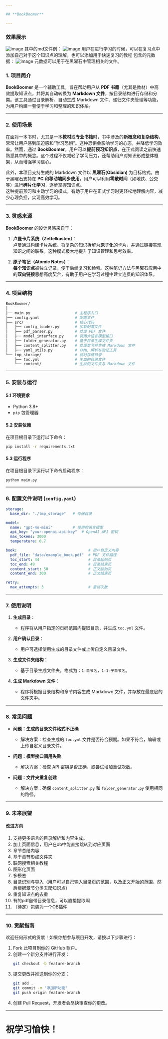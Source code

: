 ```yaml
---

## **BookBoomer**

---
```


### 效果展示
![image](https://github.com/user-attachments/assets/f766386d-4c45-46e6-9335-6444ed709c7f)
其中的md文件例：
![image](https://github.com/user-attachments/assets/8d43ee9e-8af5-4708-9aa1-5972c6eba5b3)
用户在进行学习的时候，可以在复习点中添加自己对于这个知识点的理解，也可以添加用于快速复习的教程
包含的元数据：
![image](https://github.com/user-attachments/assets/cd83964f-aeb2-48aa-851b-3e0399d09579)
元数据可以用于在黑曜石中管理相关的文件。

### 1. 项目简介

**BookBoomer** 是一个辅助工具，旨在帮助用户从 **PDF 书籍**（尤其是教材）中高效提取知识点，并将其自动转换为 **Markdown 文件**，按目录结构进行存储和分类。该工具通过目录解析、自动生成 Markdown 文件、递归文件夹管理等功能，为用户构建一套便于学习和整理的知识体系。

---

### 2. 使用场景

在面对一本书时，尤其是一本**教材**或**专业书籍**时，书中涉及的**新概念和复杂结构**，常常让用户感到压迫感和“学习恐惧”。这种恐惧会影响学习的心态，并降低学习效率。然而，通过 **BookBoomer**，用户可以**提前预习知识点**，在正式阅读之前快速熟悉其中的概念。这个过程不仅减轻了学习压力，还帮助用户对知识形成整体框架，从而增强学习信心。

此外，本项目支持生成的 Markdown 文件以 **黑曜石(Obsidian)** 为目标格式。由于黑曜石支持在 **PC 和移动端同步使用**，用户可以利用**零散时间**（如地铁、公交等）进行**碎片化学习**，逐步掌握知识点。  
这种提前预习和主动学习的模式，有助于用户在正式学习时更轻松地理解内容，减少心理负担，实现高效学习。

---

### 3. 灵感来源

**BookBoomer** 的设计灵感来自于：

1. **卢曼卡片系统（Zettelkasten）**：  
   卢曼通过构建卡片系统，将复杂的知识拆解为**原子化**的卡片，并通过链接实现知识之间的联系。这种模式极大地提升了知识管理和思考效率。

2. **原子笔记（Atomic Notes）**：  
   **每个知识点**被独立记录，便于后续复习和检索。这种笔记方法与黑曜石应用中的**双向链接**思想高度契合，有助于用户在学习过程中建立连贯的知识体系。

---

### 4. 项目结构

```bash
BookBoomer/
│
├── main.py                    # 主程序入口
├── config.yaml                # 配置文件
├── src/                       # 核心代码
│   ├── config_loader.py       # 加载配置文件
│   ├── pdf_parser.py          # 处理 PDF 文件
│   ├── model_interface.py     # 调用大语言模型接口
│   ├── folder_generator.py    # 基于目录生成文件夹
│   ├── content_splitter.py    # 处理章节并生成 Markdown 文件
│   ├── yaml_utils.py          # YAML 解析与验证工具
└── tmp_storage/               # 临时存储目录
    ├── toc.yml                # 生成的目录文件
    └── content/               # 生成的文件夹与 Markdown 文件
```

---

### 5. 安装与运行

#### 5.1 环境要求

- Python 3.8+
- `pip` 包管理器

#### 5.2 安装依赖

在项目根目录下运行以下命令：

```bash
pip install -r requirements.txt
```

#### 5.3 运行程序

在项目根目录下运行以下命令启动程序：

```bash
python main.py
```

---

### 6. 配置文件说明 (`config.yaml`)

```yaml
storage:
  base_dir: "./tmp_storage"   # 存储目录

model:
  name: "gpt-4o-mini"         # 使用的语言模型
  api_key: "your-openai-api-key"  # OpenAI API 密钥
  max_tokens: 3000
  temperature: 0.7

book:                                # 用户自定义内容
  pdf_file: "data/example_book.pdf"  # PDF 文件路径
  toc_start: 44                      # 目录起始页
  toc_end: 49                        # 目录结束页
  content_start: 50                  # 正文起始页
  content_end: 300                   # 正文结束页

retry:
  max_attempts: 3                    # 重试次数
```

---

### 7. 使用说明

1. **生成目录**：
   - 程序将从用户指定的页码范围内提取目录，并生成 `toc.yml` 文件。

2. **用户确认目录**：
   - 用户可选择使用生成的目录文件或上传自定义目录文件。

3. **生成文件夹结构**：
   - 基于目录生成文件夹，格式为：`1-章节名`，`1-1-子章节名`。

4. **生成 Markdown 文件**：
   - 程序将根据目录结构和章节内容生成 Markdown 文件，并存放在最底层的文件夹中。

---

### 8. 常见问题

- **问题：生成的目录文件格式不正确**
  - 解决方案：检查生成的 `toc.yml` 文件是否符合预期。如果不符合，编辑或上传自定义目录文件。

- **问题：模型接口调用失败**
  - 解决方案：检查 API 密钥是否正确，或尝试增加重试次数。

- **问题：文件夹重复创建**
  - 解决方案：确保 `content_splitter.py` 和 `folder_generator.py` 使用相同的路径。

---

### 9. 未来展望
#### 改进方向
1. 支持更多语言的目录解析和内容生成。
2. 加上页面信息，用户在ob中能直接跳转到对应页面
3. 章节总结内容
4. ~~基于章节形成文件夹~~
2. 联网搜索相关教程
3. 图形化页面
4. ~~多模态~~
5. 目录识别与导入（用户可以自己输入目录页的范围，以及正文开始的范围，然后根据章节分类去爬知识点）
6. 重复知识点的去重
7. 有的pdf自带目录信息，可以直接提取啊
7. （待定）包装为一个OB插件

---

### 10. 贡献指南

欢迎任何形式的贡献！如果你想参与项目开发，请按以下步骤进行：

1. Fork 此项目到你的 GitHub 账户。
2. 创建一个新分支并进行开发：
   ```bash
   git checkout -b feature-branch
   ```
3. 提交更改并推送到你的分支：
   ```bash
   git add .
   git commit -m "添加新功能"
   git push origin feature-branch
   ```
4. 创建 Pull Request，开发者会尽快审查你的更改。
---
# 祝学习愉快！
